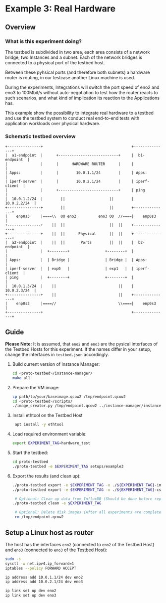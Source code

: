 # Example 3: Real Hardware

## Overview

### What is this experiment doing?
The testbed is subdivided in two area, each area consists of a network bridge, two Instances and a subnet. Each of the network bridges is connected to a physical port of the testbed host.

Between these pyhsical ports (and therefore both subnets) a hardware router is routing, in our testcase another Linux machine is used.

During the experiments, Integrations will switch the port speed of eno2 and eno3 to 100Mbit/s without auto-negotiation to test how the router reacts to such scenarios, and what kind of implication its reaction to the Applications has.

This example show the possibility to integrate real hardware to a testbed and use the testbed system to conduct real end-to-end tests with application workloads over physical hardware. 

### Schematic testbed overview
```
+---------------+                                        +---------------+
|  a1-endpoint  |      +---------------------------+     |  b1-endpoint  |
|               |      |      HARDWARE ROUTER      |     |               |
| Apps:         |      |        10.0.1.1/24        |     | Apps:         |
| iperf-server  |      |        10.0.2.1/24        |     | iperf-client  |
|               |      +---------------------------+     | ping          |
|  10.0.1.2/24  |        ||                    ||        |  10.0.2.2/24  |
+---------------+        ||                    ||        +---------------+
|    enp0s3     |====\\  OO eno2          eno3 OO  //====|    enp0s3     |
+---------------+    ||  ||                    ||  ||    +---------------+
+---------------+    ||  ||      Physical      ||  ||    +---------------+
|  a2-endpoint  |    ||  ||       Ports        ||  ||    |  b2-endpoint  |
|               |  +--------+                +--------+  |               |
| Apps:         |  | Bridge |                | Bridge |  | Apps:         |
| iperf-server  |  | exp0   |                | exp1   |  | iperf-client  |
| ping          |  +--------+                +--------+  |               |
|  10.0.1.3/24  |    ||                            ||    |  10.0.2.3/24  |
+---------------+    ||                            ||    +---------------+
|    enp0s3     |====//                            \\====|    enp0s3     |
+---------------+                                        +---------------+
```

## Guide

**Please Note:** It is assumed, that `eno2` and `eno3` are the pysical interfaces of the Testbed Hosts for this experiment. If the names differ in your setup, change the interfaces in `testbed.json` accordingly.

1. Build current version of Instance Manager:
   ```bash
   cd <proto-testbed>/instance-manager/
   make all
   ```

2. Prepare the VM image:
    ```bash
    cp path/to/your/baseimage.qcow2 /tmp/endpoint.qcow2
    cd <proto-testbed>/scripts/
    ./image_creator.py /tmp/endpoint.qcow2 ../instance-manager/instance-manager.deb
    ```

3. Install ethtool on the Testbed Host
   ```bash
    apt install -y ethtool
   ```

3. Load required environment variable:
    ```bash
    export EXPERIMENT_TAG=hardware_test
    ```

4. Start the testbed:
   ```bash
   cd proto-testbed
   ./proto-testbed -e $EXPERIMENT_TAG setups/example3
   ```

5. Export the results (and clean up):
   ```bash
   ./proto-testbed export -e $EXPERIMENT_TAG -o ./${EXPERIMENT_TAG}-images image setups/example1
   ./proto-testbed export -e $EXPERIMENT_TAG -o ./${EXPERIMENT_TAG}-csvs csv setups/example1 

    # Optional: Clean up data from InfluxDB (Should be done before repeating the experiment)
   ./proto-testbed clean -e $EXPERIMENT_TAG

    # Optional: Delete disk images (After all experiments are completed)
    rm /tmp/endpoint.qcow2
   ```

## Setup a Linux host as router
The host has the interfaces `eno2` (connected to `eno2` of the Testbed Host) and `eno3` (connected to `eno3` of the Testbed Host):
```bash
sudo -s
sysctl -w net.ipv4.ip_forward=1
iptables --policy FORWARD ACCEPT

ip address add 10.0.1.1/24 dev eno2
ip address add 10.0.2.1/24 dev eno3

ip link set up dev eno2
ip link set up dev eno3
```
